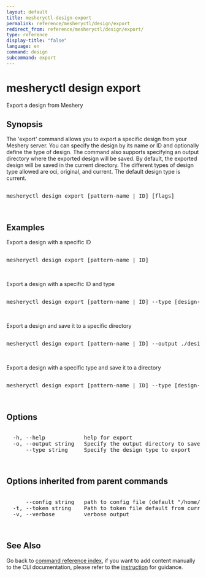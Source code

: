 ```yaml
---
layout: default
title: mesheryctl-design-export
permalink: reference/mesheryctl/design/export
redirect_from: reference/mesheryctl/design/export/
type: reference
display-title: "false"
language: en
command: design
subcommand: export
---
```


# mesheryctl design export

Export a design from Meshery

## Synopsis

The 'export' command allows you to export a specific design from your Meshery server.
You can specify the design by its name or ID and optionally define the type of design.
The command also supports specifying an output directory where the exported design will be saved.
By default, the exported design will be saved in the current directory. The different types of design
type allowed are oci, original, and current. The default design type is current.
<pre class='codeblock-pre'>
<div class='codeblock'>
mesheryctl design export [pattern-name | ID] [flags]

</div>
</pre> 

## Examples

Export a design with a specific ID
<pre class='codeblock-pre'>
<div class='codeblock'>
mesheryctl design export [pattern-name | ID]

</div>
</pre> 

Export a design with a specific ID and type
<pre class='codeblock-pre'>
<div class='codeblock'>
mesheryctl design export [pattern-name | ID] --type [design-type]

</div>
</pre> 

Export a design and save it to a specific directory
<pre class='codeblock-pre'>
<div class='codeblock'>
mesheryctl design export [pattern-name | ID] --output ./designs

</div>
</pre> 

Export a design with a specific type and save it to a directory
<pre class='codeblock-pre'>
<div class='codeblock'>
mesheryctl design export [pattern-name | ID] --type [design-type] --output ./exports

</div>
</pre> 

## Options

<pre class='codeblock-pre'>
<div class='codeblock'>
  -h, --help            help for export
  -o, --output string   Specify the output directory to save the design
      --type string     Specify the design type to export

</div>
</pre>

## Options inherited from parent commands

<pre class='codeblock-pre'>
<div class='codeblock'>
      --config string   path to config file (default "/home/runner/.meshery/config.yaml")
  -t, --token string    Path to token file default from current context
  -v, --verbose         verbose output

</div>
</pre>

## See Also

Go back to [command reference index](/reference/mesheryctl/), if you want to add content manually to the CLI documentation, please refer to the [instruction](/project/contributing/contributing-cli#preserving-manually-added-documentation) for guidance.
